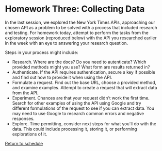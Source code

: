 # Homework Three: Collecting Data

In the last session, we explored the New York Times APIs, approaching our chosen API as a problem to be solved with a process that included research and testing. For homework today, attempt to perform the tasks from the exploratory session (reproduced below) with the API you researched earlier in the week with an eye to answering your research question.

Steps in your process might include:

- Research. Where are the docs? Do you need to autenticate? Which provided methods might you use? What form are results returned in?
- Authenticate. If the API requires authentication, secure a key if possible and find out how to provide it when using the API.
- Formulate a request. Find out the base URL, choose a provided method, and examine examples. Attempt to create a request that will extract data from the API.
- Experiment. Chances are that your request didn't work the first time. Search for other examples of using the API using Google and try different formulations of the request to see if you can extract data. You may need to use Google to research common errors and negative responses.
- Explore. Time permitting, consider next steps for what you'll do with the data. This could include processing it, storing it, or performing explorations of it.

[Return to schedule](../README.md)
